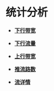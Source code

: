 # 统计分析<a name="ZH-CN_TOPIC_0162521616"></a>

-   **[下行带宽](下行带宽.md)**  

-   **[下行流量](下行流量.md)**  

-   **[上行带宽](上行带宽.md)**  

-   **[推流路数](推流路数.md)**  

-   **[流详情](流详情.md)**  


